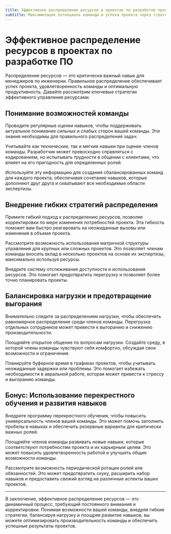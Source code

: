 ```yaml
---
title: Эффективное распределение ресурсов в проектах по разработке программного обеспечения
subtitle: Максимизация потенциала команды и успеха проекта через стратегическое управление
---
```


# Эффективное распределение ресурсов в проектах по разработке ПО

Распределение ресурсов — это критически важный навык для менеджеров по инженерии. Правильное распределение обеспечивает успех проекта, удовлетворенность команды и оптимальную продуктивность. Давайте рассмотрим ключевые стратегии эффективного управления ресурсами.

## Понимание возможностей команды

Проводите регулярные оценки навыков, чтобы поддерживать актуальное понимание сильных и слабых сторон вашей команды. Эти знания необходимы для правильного распределения задач.

Учитывайте как технические, так и мягкие навыки при оценке членов команды. Разработчик может превосходно справляться с кодированием, но испытывать трудности в общении с клиентами, что влияет на его пригодность для определенных ролей.

Используйте эту информацию для создания сбалансированных команд для каждого проекта, обеспечивая сочетание навыков, которые дополняют друг друга и охватывают все необходимые области экспертизы.

## Внедрение гибких стратегий распределения

Примите гибкий подход к распределению ресурсов, позволяя корректировки по мере изменения потребностей проекта. Эта гибкость поможет вам быстро реагировать на неожиданные вызовы или изменения в объеме проекта.

Рассмотрите возможность использования матричной структуры управления для крупных или сложных проектов. Это позволяет членам команды вносить вклад в несколько проектов на основе их экспертизы, максимально используя ресурсы.

Внедрите систему отслеживания доступности и использования ресурсов. Это помогает предотвратить перегрузку и позволяет более точно планировать проекты.

## Балансировка нагрузки и предотвращение выгорания

Внимательно следите за распределением нагрузки, чтобы обеспечить равномерное распределение среди членов команды. Перегрузка отдельных сотрудников может привести к выгоранию и снижению производительности.

Поощряйте открытое общение по вопросам нагрузки. Создайте среду, в которой члены команды чувствуют себя комфортно, обсуждая свои возможности и ограничения.

Планируйте буферное время в графиках проектов, чтобы учитывать неожиданные задержки или проблемы. Это помогает избежать необходимости в авральной работе, которая может привести к стрессу и выгоранию команды.

## Бонус: Использование перекрестного обучения и развития навыков

Внедрите программу перекрестного обучения, чтобы повысить универсальность членов вашей команды. Это может помочь заполнить пробелы в навыках и обеспечить резервные варианты для критически важных ролей.

Поощряйте членов команды развивать новые навыки, которые соответствуют потребностям проекта и их карьерным целям. Это может повысить удовлетворенность работой и улучшить общие возможности команды.

Рассмотрите возможность периодической ротации ролей или обязанностей. Это может предотвратить скуку, расширить набор навыков и предоставить свежий взгляд на различные аспекты ваших проектов.

---
В заключение, эффективное распределение ресурсов — это динамичный процесс, требующий постоянного внимания и корректировки. Понимая возможности вашей команды, внедряя гибкие стратегии, балансируя нагрузку и поощряя развитие навыков, вы можете оптимизировать производительность команды и обеспечить успешные результаты проектов.
